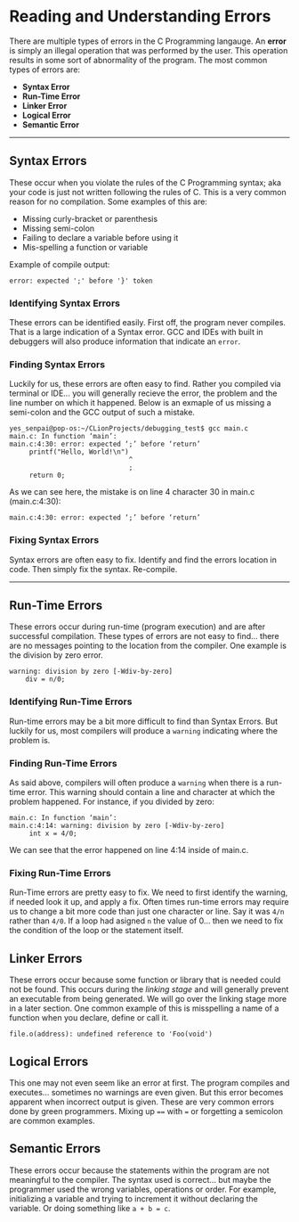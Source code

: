 # Reading and Understanding Errors

There are multiple types of errors in the C Programming langauge. An **error** is simply an illegal operation that was performed by the user. This operation results in some sort of abnormality of the program. The most common types of errors are:

* **Syntax Error**
* **Run-Time Error**
* **Linker Error**
* **Logical Error**
* **Semantic Error**

---

## Syntax Errors

These occur when you violate the rules of the C Programming syntax; aka your code is just not written following the rules of C. This is a very common reason for no compilation. Some examples of this are:

* Missing curly-bracket or parenthesis
* Missing semi-colon
* Failing to declare a variable before using it
* Mis-spelling a function or variable

Example of compile output:

`error: expected ';' before '}' token`

### Identifying Syntax Errors

These errors can be identified easily. First off, the program never compiles. That is a large indication of a Syntax error. GCC and IDEs with built in debuggers will also produce information that indicate an `error`. 

### Finding Syntax Errors

Luckily for us, these errors are often easy to find. Rather you compiled via terminal or IDE... you will generally recieve the error, the problem and the line number on which it happened. Below is an exmaple of us missing a semi-colon and the GCC output of such a mistake. 

```
yes_senpai@pop-os:~/CLionProjects/debugging_test$ gcc main.c 
main.c: In function ‘main’:
main.c:4:30: error: expected ‘;’ before ‘return’
     printf("Hello, World!\n")
                              ^
                              ;
     return 0;
```

As we can see here, the mistake is on line 4 character 30 in main.c (main.c:4:30):

`main.c:4:30: error: expected ‘;’ before ‘return’`

### Fixing Syntax Errors

Syntax errors are often easy to fix. Identify and find the errors location in code. Then simply fix the syntax. Re-compile. 

---

## Run-Time Errors

These errors occur during run-time (program execution) and are after successful compilation. These types of errors are not easy to find... there are no messages pointing to the location from the compiler. One example is the division by zero error. 

```
warning: division by zero [-Wdiv-by-zero]
    div = n/0;
```

### Identifying Run-Time Errors

Run-time errors may be a bit more difficult to find than Syntax Errors. But luckily for us, most compilers will produce a `warning` indicating where the problem is. 

### Finding Run-Time Errors

As said above, compilers will often produce a `warning` when there is a run-time error. This warning should contain a line and character at which the problem happened. For instance, if you divided by zero:

```
main.c: In function ‘main’:
main.c:4:14: warning: division by zero [-Wdiv-by-zero]
     int x = 4/0;
```

We can see that the error happened on line 4:14 inside of main.c. 

### Fixing Run-Time Errors

Run-Time errors are pretty easy to fix. We need to first identify the warning, if needed look it up, and apply a fix. Often times run-time errors may require us to change a bit more code than just one character or line. Say it was `4/n` rather than `4/0`. If a loop had asigned `n` the value of 0... then we need to fix the condition of the loop or the statement itself. 

## Linker Errors

These errors occur because some function or library that is needed could not be found. This occurs during the *linking stage* and will generally prevent an executable from being generated. We will go over the linking stage more in a later section. One common example of this is misspelling a name of a function when you declare, define or call it. 

`file.o(address): undefined reference to 'Foo(void')`

## Logical Errors

This one may not even seem like an error at first. The program compiles and executes... sometimes no warnings are even given. But this error becomes apparent when incorrect output is given. These are very common errors done by green programmers. Mixing up `==` with `=` or forgetting a semicolon are common examples. 

## Semantic Errors

These errors occur because the statements within the program are not meaningful to the compiler. The syntax used is correct... but maybe the programmer used the wrong variables, operations or order. For example, initializing a variable and trying to increment it without declaring the variable. Or doing something like `a + b = c`. 